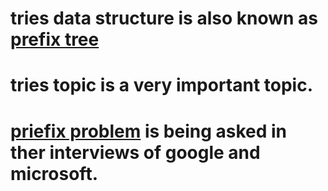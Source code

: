 # tries data structure is also known as <u>prefix tree</u>
# tries topic is a very important topic.
# <b><u> priefix problem</b></u> is being asked in ther interviews of google and microsoft.